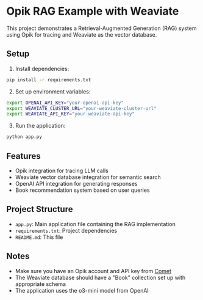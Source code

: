 # Opik RAG Example with Weaviate

This project demonstrates a Retrieval-Augmented Generation (RAG) system using Opik for tracing and Weaviate as the vector database.

## Setup

1. Install dependencies:
```bash
pip install -r requirements.txt
```

2. Set up environment variables:
```bash
export OPENAI_API_KEY="your-openai-api-key"
export WEAVIATE_CLUSTER_URL="your-weaviate-cluster-url"
export WEAVIATE_API_KEY="your-weaviate-api-key"
```

3. Run the application:
```bash
python app.py
```

## Features

- Opik integration for tracing LLM calls
- Weaviate vector database integration for semantic search
- OpenAI API integration for generating responses
- Book recommendation system based on user queries

## Project Structure

- `app.py`: Main application file containing the RAG implementation
- `requirements.txt`: Project dependencies
- `README.md`: This file

## Notes

- Make sure you have an Opik account and API key from [Comet](https://www.comet.com/site/products/opik/)
- The Weaviate database should have a "Book" collection set up with appropriate schema
- The application uses the o3-mini model from OpenAI
